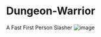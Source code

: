 # Dungeon-Warrior
A Fast First Person Slasher
![image](https://user-images.githubusercontent.com/50879714/119897347-b71c1e80-bf59-11eb-9c8d-082f44c88e70.png)
